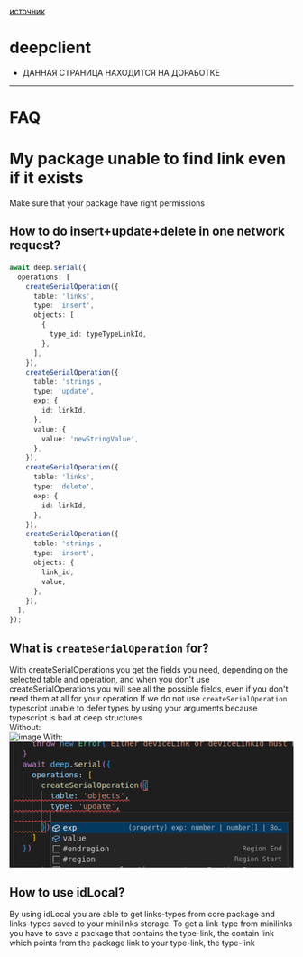 [источник](https://github.com/deep-foundation/documentation/wiki/DeepClient)
# deepclient
* ДАННАЯ СТРАНИЦА НАХОДИТСЯ НА ДОРАБОТКЕ


---
# FAQ
# My package unable to find link even if it exists
Make sure that your package have right permissions
## How to do insert+update+delete in one network request?
```ts
await deep.serial({
  operations: [
    createSerialOperation({
      table: 'links',
      type: 'insert',
      objects: [
        {
          type_id: typeTypeLinkId,
        },
      ],
    }),
    createSerialOperation({
      table: 'strings',
      type: 'update',
      exp: {
        id: linkId,
      },
      value: {
        value: 'newStringValue',
      },
    }),
    createSerialOperation({
      table: 'links',
      type: 'delete',
      exp: {
        id: linkId,
      },
    }),
    createSerialOperation({
      table: 'strings',
      type: 'insert',
      objects: {
        link_id,
        value,
      },
    }),
  ],
});

```

## What is `createSerialOperation` for?
With createSerialOperations you get the fields you need, depending on the selected table and operation, and when you don't use createSerialOperations you will see all the possible fields, even if you don't need them at all for your operation
If we do not use `createSerialOperation` typescript unable to defer types by using your arguments because typescript is bad at deep structures  
Without:  
![image](deepclient-1.png)
With:  
![image](__content__/deepclient-2.png)   




## How to use idLocal?
By using idLocal you are able to get links-types from core package and links-types saved to your minilinks storage. To get a link-type from minilinks you have to save a package that contains the type-link, the contain link which points from the package link to your type-link, the type-link

